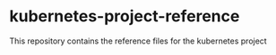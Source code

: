 # kubernetes-project-reference
This repository contains the reference files for the kubernetes project
